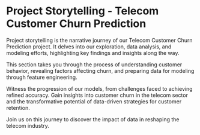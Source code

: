# Project Storytelling - Telecom Customer Churn Prediction 
 
Project storytelling is the narrative journey of our Telecom Customer Churn Prediction project. It delves into our exploration, data analysis, and modeling efforts, highlighting key findings and insights along the way.

This section takes you through the process of understanding customer behavior, revealing factors affecting churn, and preparing data for modeling through feature engineering. 

Witness the progression of our models, from challenges faced to achieving refined accuracy. Gain insights into customer churn in the telecom sector and the transformative potential of data-driven strategies for customer retention.

Join us on this journey to discover the impact of data in reshaping the telecom industry.
